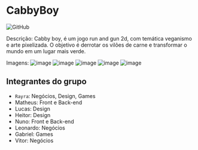 # CabbyBoy
![GitHub](https://img.shields.io/github/license/Math2034/CabbyBoy)

Descrição: Cabby boy, é um jogo run and gun 2d, com temática veganismo e arte pixelizada. O objetivo é derrotar os vilões de carne e transformar o mundo em um lugar mais verde. 

Imagens:
![image](https://user-images.githubusercontent.com/61693870/197812522-5ea68336-50d5-4ccf-945f-074f0b5a8b5b.png)
![image](https://user-images.githubusercontent.com/61693870/197811994-b5134641-2b19-496b-a5ce-99dbec4b3d5c.png)
![image](https://user-images.githubusercontent.com/61693870/197812236-050758e3-1bfe-4338-930f-1d6e9af065fe.png)
![image](https://user-images.githubusercontent.com/61693870/197812426-446dcf73-3208-4616-99b2-25b9f576af15.png)
![image](https://user-images.githubusercontent.com/61693870/197812678-65534865-3aec-457b-adf3-53032d7bce99.png)


## Integrantes do grupo
- `Rayra`: Negócios, Design, Games
- Matheus: Front e Back-end
- Lucas: Design
- Heitor: Design
- Nuno: Front e Back-end
- Leonardo: Negócios
- Gabriel: Games
- Vitor: Negócios
